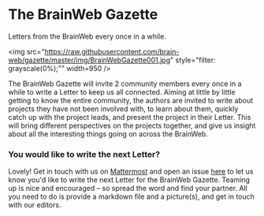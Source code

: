 # The BrainWeb Gazette

Letters from the BrainWeb every once in a while.

<img src="https://raw.githubusercontent.com/brain-web/gazette/master/img/BrainWebGazette001.jpg" style="filter: grayscale(0%);"" width=950 />

The BrainWeb Gazette will invite 2 community members every once in a while to write a Letter to keep us all connected. Aiming at little by little getting to know the entire community, the authors are invited to  write about projects they have not been involved with, to learn about them, quickly catch up with the project leads, and present the project in their Letter. This will bring different perspectives on the projects together, and give us insight about all the interesting things going on across the BrainWeb.


### You would like to write the next Letter?
Lovely! Get in touch with us on [Mattermost](https://mattermost.brainhack.org/brainhack/channels/brainweb) and open an issue [here](https://github.com/brain-web/gazette/issues) to let us know you'd like to write the next Letter for the BrainWeb Gazette. Teaming up is nice and encouraged – so spread the word and find your partner. All you need to do is provide a markdown file and a picture(s), and get in touch with our editors.

